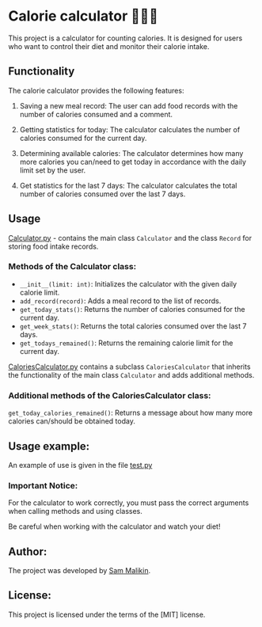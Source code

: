# Calorie calculator 💪🥗🍎
This project is a calculator for counting calories. 
It is designed for users who want to control their diet and monitor their calorie intake.

## Functionality
The calorie calculator provides the following features:

1. Saving a new meal record: The user can add food records with the number of calories consumed and a comment.

2. Getting statistics for today: The calculator calculates the number of calories consumed for the current day.

3. Determining available calories: The calculator determines how many more calories you can/need to get today in accordance with the daily limit set by the user.

4. Get statistics for the last 7 days: The calculator calculates the total number of calories consumed over the last 7 days.

## Usage
[Calculator.py](./Calculator.py) - contains the main class ```Calculator``` and the class ```Record``` for storing food intake records.

### Methods of the Calculator class:
- ```__init__(limit: int)```: Initializes the calculator with the given daily calorie limit.
- ```add_record(record)```: Adds a meal record to the list of records.
- ```get_today_stats()```: Returns the number of calories consumed for the current day.
- ```get_week_stats()```: Returns the total calories consumed over the last 7 days.
- ```get_todays_remained()```: Returns the remaining calorie limit for the current day.

[CaloriesCalculator.py](CaloriesCalculator.py) contains a subclass ```CaloriesCalculator``` that inherits the functionality of the main class ```Calculator``` and adds additional methods.

### Additional methods of the CaloriesCalculator class:
```get_today_calories_remained()```: Returns a message about how many more calories can/should be obtained today.

## Usage example:
An example of use is given in the file [test.py](./test.py)

### Important Notice:
For the calculator to work correctly, you must pass the correct arguments when calling methods and using classes.

Be careful when working with the calculator and watch your diet!

## Author:
The project was developed by [Sam Malikin]([https://www.linkedin.com/in/kelevv/]).

## License:
This project is licensed under the terms of the [MIT] license.


